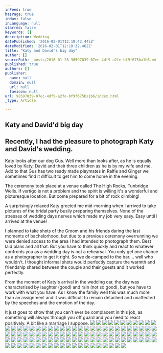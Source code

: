 ```yaml
---
inFeed: true
hasPage: true
inNav: false
inLanguage: null
starred: false
keywords: []
description: Wedding
datePublished: '2016-02-01T12:10:42.445Z'
dateModified: '2016-02-01T12:10:32.462Z'
title: "Katy and David's big day"
author: []
sourcePath: _posts/2016-01-26-98597039-07ec-4df9-a2fe-bf9f675ba1b6.md
published: true
authors: []
publisher:
  name: null
  domain: null
  url: null
  favicon: null
url: 98597039-07ec-4df9-a2fe-bf9f675ba1b6/index.html
_type: Article

---
```

## Katy and David'd big day

## Recently, I had the pleasure to photograph Katy and David's wedding.

Katy looks after our dog Gus. Well more than looks after, as he is 
equally loved by Katy, David and their three children as he is by my 
wife and me. Add to that Gus has two ready made playmates in Ralfie and 
Ginger we sometimes find it difficult to get him to come home in the 
evening.

The ceremony took place at a venue called The High Rocks, Tunbridge 
Wells. If vertigo is not a problem and the spirit is willing it's a 
wonderful and picturesque location. But come prepared for a bit of rock 
climbing!

A surprisingly relaxed Katy greeted me mid-morning when I arrived to 
take pictures of the bridal party busily preparing themselves. None of 
the stresses of wedding days nerves which made my job very easy. Easy 
until I arrived at the venue!

I planned to take shots of the Groom and his friends during the last 
moments of bachelorhood, but due to a previous ceremony overrunning we 
were denied access to the area I had intended to photograph them. Best 
laid plans and all that. But you have to think quickly and react to 
whatever confronts you as a wedding day is not a rehearsal. You only get
one chance as a photographer to get it right. So we de-camped to the 
bar.... well who wouldn't. I thought informal shots would perfectly 
capture the warmth and friendship shared between the couple and their 
guests and it worked perfectly.

From the moment of Katy's arrival in the wedding car, the day was 
characterised by laughter (good) and rain (not so good), but you have to
work with what you have. As I know the family well this was much more 
than an assignment and it was difficult to remain detached and 
unaffected by the speeches and the emotion of the day.

It just goes to show that you can't ever be complacent in this job, 
as something will always through you off guard and you need to react 
positively. A bit like a marriage I suppose.
![](https://the-grid-user-content.s3-us-west-2.amazonaws.com/070dac69-782e-4710-98e8-067aa0b9e8d0.jpg)
![](https://the-grid-user-content.s3-us-west-2.amazonaws.com/2e151ef6-8b84-414f-8796-23c60731025c.jpg)
![](https://the-grid-user-content.s3-us-west-2.amazonaws.com/23f48f8c-5bda-4aa5-b938-01294e761714.jpg)
![](https://the-grid-user-content.s3-us-west-2.amazonaws.com/f8c3eaac-bd5f-4d44-b9c6-c3d00d9fa486.jpg)
![](https://the-grid-user-content.s3-us-west-2.amazonaws.com/5fb0dfd7-5133-4a3f-b301-c583ce67e51c.jpg)
![](https://the-grid-user-content.s3-us-west-2.amazonaws.com/25438817-ebb0-4331-8ffb-cf37bc0162d8.jpg)
![](https://the-grid-user-content.s3-us-west-2.amazonaws.com/fd1dc95b-460b-41a5-bf7a-fcc601f0aa93.jpg)
![](https://the-grid-user-content.s3-us-west-2.amazonaws.com/faec2ffd-b5a4-44a1-b3e5-557db86a2961.jpg)
![](https://the-grid-user-content.s3-us-west-2.amazonaws.com/c7320e30-db4b-43eb-9ad6-e02ee1b2ad50.jpg)
![](https://the-grid-user-content.s3-us-west-2.amazonaws.com/a1786027-59d3-4c0b-9c7b-17ce881936e2.jpg)
![](https://the-grid-user-content.s3-us-west-2.amazonaws.com/e759a27c-f80e-486d-a344-9716deb1faba.jpg)
![](https://the-grid-user-content.s3-us-west-2.amazonaws.com/7e7c1cdb-f4a4-4775-a53a-48fbb42ddb30.jpg)
![](https://the-grid-user-content.s3-us-west-2.amazonaws.com/21daa180-bd5e-4d49-baea-2071f710de3d.jpg)
![](https://the-grid-user-content.s3-us-west-2.amazonaws.com/8695e553-e10c-4a8d-a999-92dd922b76a2.jpg)
![](https://the-grid-user-content.s3-us-west-2.amazonaws.com/b6cbf2cc-7b40-4541-949d-992c158daa9d.jpg)
![](https://the-grid-user-content.s3-us-west-2.amazonaws.com/d4464c83-d07c-4aa9-9023-d2a3d93ce909.jpg)
![](https://the-grid-user-content.s3-us-west-2.amazonaws.com/31210e8b-d646-4241-82e3-d931d2d590c5.jpg)
![](https://the-grid-user-content.s3-us-west-2.amazonaws.com/dc80cd11-6c60-4f94-a874-f38f24e9600d.jpg)
![](https://the-grid-user-content.s3-us-west-2.amazonaws.com/e58a221b-4cd0-45ca-9d5f-9716b2d9266d.jpg)
![](https://the-grid-user-content.s3-us-west-2.amazonaws.com/83e2650c-7e40-4bdf-be81-6e19f877539a.jpg)
![](https://the-grid-user-content.s3-us-west-2.amazonaws.com/db09aa6c-20d8-4d89-92c1-fa91100b1511.jpg)
![](https://the-grid-user-content.s3-us-west-2.amazonaws.com/c1b91e16-b002-404e-95b7-21537b4e08d7.jpg)
![](https://the-grid-user-content.s3-us-west-2.amazonaws.com/3b6c2ff7-836c-4f2f-8a08-01e020f981d3.jpg)
![](https://the-grid-user-content.s3-us-west-2.amazonaws.com/a86d2360-8c6a-466e-b79c-676fbf75fca9.jpg)
![](https://the-grid-user-content.s3-us-west-2.amazonaws.com/72182bd2-ba7b-475e-b482-cb0267c312fd.jpg)
![](https://the-grid-user-content.s3-us-west-2.amazonaws.com/1c75a4ae-d740-42a6-a1c2-11f7a2495753.jpg)
![](https://the-grid-user-content.s3-us-west-2.amazonaws.com/0b4a405c-0652-4548-b69d-376a17844723.jpg)
![](https://the-grid-user-content.s3-us-west-2.amazonaws.com/799e75ec-4bc3-43b6-a61f-322e1fe6b4cf.jpg)
![](https://the-grid-user-content.s3-us-west-2.amazonaws.com/c37643c6-604b-4b99-84d2-d92f3cd8b9a9.jpg)
![](https://the-grid-user-content.s3-us-west-2.amazonaws.com/86f97d5c-8e52-4fbb-8bfc-13986b82a271.jpg)
![](https://the-grid-user-content.s3-us-west-2.amazonaws.com/52a4f650-69b3-4649-ad96-7de9f00cbc53.jpg)
![](https://the-grid-user-content.s3-us-west-2.amazonaws.com/5fc24afd-1daa-471d-9730-014a25481c48.jpg)
![](https://the-grid-user-content.s3-us-west-2.amazonaws.com/90074f86-6f7b-42a7-b913-39d096bd0afc.jpg)
![](https://the-grid-user-content.s3-us-west-2.amazonaws.com/523c648f-3df4-43c6-b430-568866e27d00.jpg)
![](https://the-grid-user-content.s3-us-west-2.amazonaws.com/7089ad7e-cdda-4138-b06e-d6f398ba86ef.jpg)
![](https://the-grid-user-content.s3-us-west-2.amazonaws.com/6fd58336-feec-43e3-8daa-da754f4a8b21.jpg)
![](https://the-grid-user-content.s3-us-west-2.amazonaws.com/8c09f63d-d910-4403-bfc9-cf1ac112b9e2.jpg)
![](https://the-grid-user-content.s3-us-west-2.amazonaws.com/e0e26c34-8616-40e5-b70b-dae37a510b35.jpg)
![](https://the-grid-user-content.s3-us-west-2.amazonaws.com/d851c20f-0531-458b-b94f-5e8b6dffad75.jpg)
![](https://the-grid-user-content.s3-us-west-2.amazonaws.com/b28fd4ba-ee49-4db4-8a7e-57fc71d2eb6c.jpg)
![](https://the-grid-user-content.s3-us-west-2.amazonaws.com/6cd42daf-6b4e-4bb9-b6de-ba15d3606545.jpg)
![](https://the-grid-user-content.s3-us-west-2.amazonaws.com/523dd290-24f1-4454-bb38-492750a0046a.jpg)
![](https://the-grid-user-content.s3-us-west-2.amazonaws.com/2e96f3e5-e4b3-40fd-944a-3d050dd09fbb.jpg)
![](https://the-grid-user-content.s3-us-west-2.amazonaws.com/e54b9204-d364-4d97-9001-850d0a903a9a.jpg)
![](https://the-grid-user-content.s3-us-west-2.amazonaws.com/f066aa27-bb43-46e8-aed1-2002ddde0704.jpg)
![](https://the-grid-user-content.s3-us-west-2.amazonaws.com/b6aacfbd-f6c7-4fca-a4e0-f835bb73da7e.jpg)
![](https://the-grid-user-content.s3-us-west-2.amazonaws.com/7f41e4d8-1164-4418-9283-d9cab646efd2.jpg)
![](https://the-grid-user-content.s3-us-west-2.amazonaws.com/c0605649-4ce1-4513-bcfc-473dde18616d.jpg)
![](https://the-grid-user-content.s3-us-west-2.amazonaws.com/6ca44706-9d42-4027-a95f-66c734081845.jpg)
![](https://the-grid-user-content.s3-us-west-2.amazonaws.com/c77026a6-659d-40f8-96bb-a44a77cd4222.jpg)
![](https://the-grid-user-content.s3-us-west-2.amazonaws.com/b4768394-3b50-44fc-8485-9873f728837a.jpg)
![](https://the-grid-user-content.s3-us-west-2.amazonaws.com/cd5f4b3b-539f-403f-8f60-b1508788568a.jpg)
![](https://the-grid-user-content.s3-us-west-2.amazonaws.com/2c8a4959-9e93-4b6d-a6e4-fdbd2a544557.jpg)
![](https://the-grid-user-content.s3-us-west-2.amazonaws.com/8dcc8637-9828-47db-9ac7-d9c4e85e1da6.jpg)
![](https://the-grid-user-content.s3-us-west-2.amazonaws.com/ae3a0798-1833-4a21-8934-f7ec71e4a8e6.jpg)
![](https://the-grid-user-content.s3-us-west-2.amazonaws.com/0c1cc42f-ccf1-4e32-a63a-691261c44bc0.jpg)
![](https://the-grid-user-content.s3-us-west-2.amazonaws.com/f99d1dbe-fdde-4b6c-8a06-028a12fd2c76.jpg)
![](https://the-grid-user-content.s3-us-west-2.amazonaws.com/a7804e43-df00-458c-84b8-627a1298ebf8.jpg)
![](https://the-grid-user-content.s3-us-west-2.amazonaws.com/b4277be5-d73f-4847-b7b4-ccca8cd2aa05.jpg)
![](https://the-grid-user-content.s3-us-west-2.amazonaws.com/1175f66a-2edd-49e8-ba7c-a3d01603ddae.jpg)
![](https://the-grid-user-content.s3-us-west-2.amazonaws.com/76c225b3-23ff-4fdc-bd58-565849cbee57.jpg)
![](https://the-grid-user-content.s3-us-west-2.amazonaws.com/370b6266-d158-4256-b641-783374a382cc.jpg)
![](https://the-grid-user-content.s3-us-west-2.amazonaws.com/da9b99b8-0fa2-4a2d-8a02-76c4cf61edbe.jpg)
![](https://the-grid-user-content.s3-us-west-2.amazonaws.com/330cbf20-8b3a-434b-bddc-066126677d02.jpg)
![](https://the-grid-user-content.s3-us-west-2.amazonaws.com/d9c590bc-bab9-4f6e-9359-2660f9e6c620.jpg)
![](https://the-grid-user-content.s3-us-west-2.amazonaws.com/54cb549a-b551-414e-b218-233f1d0e35cb.jpg)
![](https://the-grid-user-content.s3-us-west-2.amazonaws.com/ee428122-75d4-40f8-9ca7-dda05032488b.jpg)
![](https://the-grid-user-content.s3-us-west-2.amazonaws.com/0dcd3607-594a-4599-8ce2-173ec0ff1384.jpg)
![](https://the-grid-user-content.s3-us-west-2.amazonaws.com/2f41f491-bbd3-437d-a89b-c77a3f577140.jpg)
![](https://the-grid-user-content.s3-us-west-2.amazonaws.com/8275d207-9088-420d-a61b-ca87bdee51f3.jpg)
![](https://the-grid-user-content.s3-us-west-2.amazonaws.com/ecd91e92-6d82-4dab-a8b9-349359b3d825.jpg)
![](https://the-grid-user-content.s3-us-west-2.amazonaws.com/14a2036a-b001-44d1-b614-3d42be8ed58c.jpg)
![](https://the-grid-user-content.s3-us-west-2.amazonaws.com/a8ebfb24-36e0-4706-bf4f-0bf48b7cf8b0.jpg)
![](https://the-grid-user-content.s3-us-west-2.amazonaws.com/0a151823-6839-4a2e-99a9-3d3c4c4f940d.jpg)
![](https://the-grid-user-content.s3-us-west-2.amazonaws.com/b293323f-54ab-4d7d-af4c-5e6eed784293.jpg)
![](https://the-grid-user-content.s3-us-west-2.amazonaws.com/b72ee932-37c6-4506-81b2-e8ae8ca4f6ea.jpg)
![](https://the-grid-user-content.s3-us-west-2.amazonaws.com/dd10eca0-6902-4231-8fe3-31746edd4223.jpg)
![](https://the-grid-user-content.s3-us-west-2.amazonaws.com/93c49164-3ed4-4313-831e-8a8ecf9d2b5b.jpg)
![](https://the-grid-user-content.s3-us-west-2.amazonaws.com/751ac949-7225-46eb-96c6-08c41e682ef1.jpg)
![](https://the-grid-user-content.s3-us-west-2.amazonaws.com/f04e48c5-0bba-4538-b0a4-3b28e3e70926.jpg)
![](https://the-grid-user-content.s3-us-west-2.amazonaws.com/4e02c4b7-31f6-44f9-bf96-7081a45676c8.jpg)
![](https://the-grid-user-content.s3-us-west-2.amazonaws.com/9b96692f-2211-4a14-9752-aa7756a03a70.jpg)
![](https://the-grid-user-content.s3-us-west-2.amazonaws.com/019884c6-6999-4ffa-a00f-2511658abf11.jpg)
![](https://the-grid-user-content.s3-us-west-2.amazonaws.com/baf81443-1250-40e3-8b74-bd28319193df.jpg)
![](https://the-grid-user-content.s3-us-west-2.amazonaws.com/033bf075-6c51-4478-bbdd-a8f5acbe21f6.jpg)
![](https://the-grid-user-content.s3-us-west-2.amazonaws.com/c3ed14ad-041c-4ef8-9d67-92cb806164d2.jpg)
![](https://the-grid-user-content.s3-us-west-2.amazonaws.com/6e5b8d7d-c9f8-4939-961c-995fb927979e.jpg)
![](https://the-grid-user-content.s3-us-west-2.amazonaws.com/734d2522-4f9a-487b-a1d0-5379c66d9949.jpg)
![](https://the-grid-user-content.s3-us-west-2.amazonaws.com/361432e0-5a6a-410c-afc7-28400068a884.jpg)
![](https://the-grid-user-content.s3-us-west-2.amazonaws.com/2c81c18d-e6e5-4e70-9686-d8db88a3ba97.jpg)
![](https://the-grid-user-content.s3-us-west-2.amazonaws.com/ca7a4b71-efcd-4c70-9d7b-23f874108da7.jpg)
![](https://the-grid-user-content.s3-us-west-2.amazonaws.com/a07fbf46-6ec1-4688-85ad-24f07ba0ce5e.jpg)
![](https://the-grid-user-content.s3-us-west-2.amazonaws.com/53220d1d-d504-48f4-b975-03c8c5662a19.jpg)
![](https://the-grid-user-content.s3-us-west-2.amazonaws.com/a974ead6-e153-4a4d-8a9c-8ae85c2bba65.jpg)
![](https://the-grid-user-content.s3-us-west-2.amazonaws.com/903dd135-bf85-44de-b3b6-024775d94848.jpg)
![](https://the-grid-user-content.s3-us-west-2.amazonaws.com/e4f8ea17-cb03-48fc-aaf1-7013b82b1392.jpg)
![](https://the-grid-user-content.s3-us-west-2.amazonaws.com/b9e4310a-d84d-4551-ad3b-413bc6412738.jpg)
![](https://the-grid-user-content.s3-us-west-2.amazonaws.com/ca50eb31-47b9-42d3-bc57-2b5cc03fcd4d.jpg)
![](https://the-grid-user-content.s3-us-west-2.amazonaws.com/98f6093e-f0d1-4f92-9f1a-8c353da4a69a.jpg)
![](https://the-grid-user-content.s3-us-west-2.amazonaws.com/8d0f532f-37ff-46d2-8655-26ca1a71411a.jpg)
![](https://the-grid-user-content.s3-us-west-2.amazonaws.com/38cb182a-5d4a-431a-90c3-99e1e0d7ad85.jpg)
![](https://the-grid-user-content.s3-us-west-2.amazonaws.com/819a27cf-cf3d-450d-90d5-0d10709195a4.jpg)
![](https://the-grid-user-content.s3-us-west-2.amazonaws.com/7f863e01-eb7c-4e19-9eec-40a43451e5ab.jpg)
![](https://the-grid-user-content.s3-us-west-2.amazonaws.com/8ce22902-ff13-40d8-a192-c273ed852cc8.jpg)
![](https://the-grid-user-content.s3-us-west-2.amazonaws.com/e964225f-e17c-41f9-9b6f-f394d01d1d2a.jpg)
![](https://the-grid-user-content.s3-us-west-2.amazonaws.com/156f7fc9-00e6-4ce6-9238-8f7c0cecdbad.jpg)